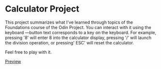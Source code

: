 # Calculator Project

This project summarizes what I've learned through topics of the Foundations course of the Odin Project.
You can interact with it using the keyboard —button text corresponds to a key on the keyboard. For example, pressing '8' will enter 8 into the calculator display, pressing '/' will launch the division operation, or pressing' ESC' will reset the calculator.

Feel free to play with it.

[Preview](https://murat-yes-i-am.github.io/calculator/)